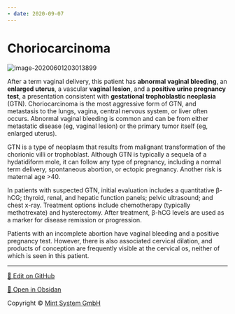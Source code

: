 ```yaml
---
- date: 2020-09-07
---
```


# Choriocarcinoma

<!-- gestational trophoblastic neoplasia risks, sx, dx, rx -->

![image-20200601203013899](https://photos.thisispiggy.com/file/wikiFiles/image-20200601203013899.png)

After a term vaginal delivery, this patient has **abnormal vaginal bleeding**, an **enlarged uterus**, a vascular **vaginal lesion**, and a **positive urine pregnancy test**, a presentation consistent with **gestational trophoblastic neoplasia** (GTN). Choriocarcinoma is the most aggressive form of GTN, and metastasis to the lungs, vagina, central nervous system, or liver often occurs. Abnormal vaginal bleeding is common and can be from either metastatic disease (eg, vaginal lesion) or the primary tumor itself (eg, enlarged uterus).

GTN is a type of neoplasm that results from malignant transformation of the chorionic villi or trophoblast. Although GTN is typically a sequela of a hydatidiform mole, it can follow any type of pregnancy, including a normal term delivery, spontaneous abortion, or ectopic pregnancy. Another risk is maternal age >40.

In patients with suspected GTN, initial evaluation includes a quantitative β-hCG; thyroid, renal, and hepatic function panels; pelvic ultrasound; and chest x-ray. Treatment options include chemotherapy (typically methotrexate) and hysterectomy. After treatment, β-hCG levels are used as a marker for disease remission or progression.

Patients with an incomplete abortion have vaginal bleeding and a positive pregnancy test. However, there is also associated cervical dilation, and products of conception are frequently visible at the cervical os, neither of which is seen in this patient.


<hr>

[📝 Edit on GitHub](https://github.com/Mint-System/Knowledge/blob/master/Choriocarcinoma.md)

[📂 Open in Obsidan](obsidian://open?vault=Knowledge%20Mint%20System&file=Choriocarcinoma.md ':target=_self')

<footer>Copyright © <a href="https://www.mint-system.ch/">Mint System GmbH</a></footer>